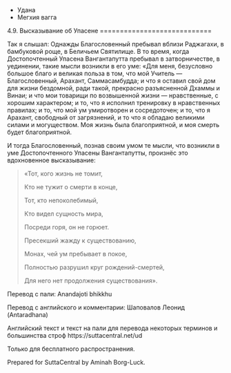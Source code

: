 









* Удана
* Мегхия вагга


4\.9\. Высказывание об Упасене
\=\=\=\=\=\=\=\=\=\=\=\=\=\=\=\=\=\=\=\=\=\=\=\=\=\=\=\=



Так я слышал: Однажды Благословенный пребывал вблизи Раджагахи, в бамбуковой роще, в Беличьем Святилище\. В то время, когда Достопочтенный Упасена Вангантапутта пребывал в затворничестве, в уединении, такие мысли возникли в его уме: «Для меня, безусловно большое благо и великая польза в том, что мой Учитель — Благословенный, Арахант, Саммасамбудда; и что я оставил свой дом для жизни бездомной, ради такой, прекрасно разъясненной Дхаммы и Винаи; и что мои товарищи по возвышенной жизни — нравственные, с хорошим характером; и то, что я исполнил тренировку в нравственных правилах; и то, что мой ум умиротворен и сосредоточен; и то, что я Арахант, свободный от загрязнений, и то что я обладаю великими силами и могуществом\. Моя жизнь была благоприятной, и моя смерть будет благоприятной\.


И тогда Благословенный, познав своим умом те мысли, что возникли в уме Достопочтенного Упасены Вангантапутты, произнёс это вдохновенное высказывание:



> «Тот, кого жизнь не томит,  
> 
> Кто не тужит о смерти в конце,  
> 
> Тот, кто непоколебимый,  
> 
> Кто видел сущность мира,  
> 
> Посреди горя, он не горюет\.
> 
> 
> Пресекший жажду к существованию,  
> 
> Монах, чей ум пребывает в покое,  
> 
> Полностью разрушил круг рождений\-смертей,  
> 
> Для него нет продолжения существования»\.



Перевод с пали: Anandajoti bhikkhu


Перевод с английского и комментарии: Шаповалов Леонид \(Antaradhana\)


Английский текст и текст на пали для перевода некоторых терминов и большинства строф https://suttacentral\.net/ud


  

Только для бесплатного распространения\.


  

Prepared for SuttaCentral by Aminah Borg\-Luck\.






